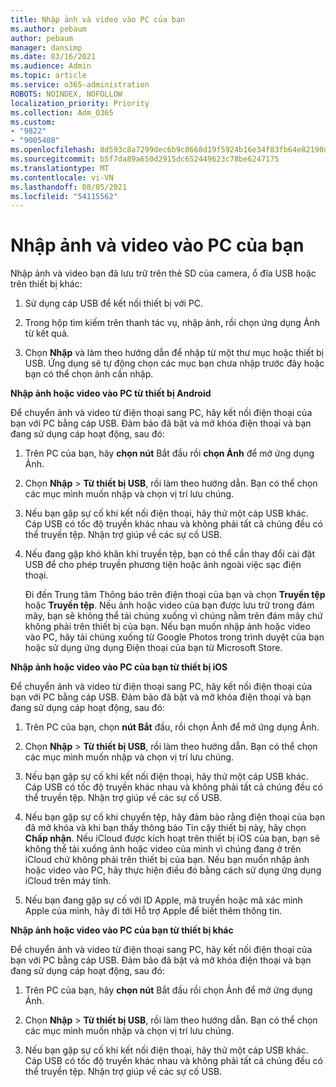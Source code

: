 ```yaml
---
title: Nhập ảnh và video vào PC của bạn
ms.author: pebaum
author: pebaum
manager: dansimp
ms.date: 03/16/2021
ms.audience: Admin
ms.topic: article
ms.service: o365-administration
ROBOTS: NOINDEX, NOFOLLOW
localization_priority: Priority
ms.collection: Adm_O365
ms.custom:
- "9822"
- "9005408"
ms.openlocfilehash: 8d593c8a7299dec6b9c8668d19f5924b16e34f83fb64e82190dcf4d2666fecb6
ms.sourcegitcommit: b5f7da89a650d2915dc652449623c78be6247175
ms.translationtype: MT
ms.contentlocale: vi-VN
ms.lasthandoff: 08/05/2021
ms.locfileid: "54115562"
---
```

# <a name="import-photos-and-videos-to-your-pc"></a>Nhập ảnh và video vào PC của bạn

Nhập ảnh và video bạn đã lưu trữ trên thẻ SD của camera, ổ đĩa USB hoặc trên thiết bị khác:

1. Sử dụng cáp USB để kết nối thiết bị với PC.

1. Trong hộp tìm kiếm trên thanh tác vụ, nhập ảnh, rồi chọn ứng dụng Ảnh từ kết quả.

1. Chọn **Nhập** và làm theo hướng dẫn để nhập từ một thư mục hoặc thiết bị USB. Ứng dụng sẽ tự động chọn các mục bạn chưa nhập trước đây hoặc bạn có thể chọn ảnh cần nhập.

**Nhập ảnh hoặc video vào PC từ thiết bị Android**

Để chuyển ảnh và video từ điện thoại sang PC, hãy kết nối điện thoại của bạn với PC bằng cáp USB. Đảm bảo đã bật và mở khóa điện thoại và bạn đang sử dụng cáp hoạt động, sau đó:

1. Trên PC của bạn, hãy **chọn nút** Bắt đầu rồi **chọn Ảnh** để mở ứng dụng Ảnh.

1. Chọn **Nhập**  >  **Từ thiết bị USB**, rồi làm theo hướng dẫn. Bạn có thể chọn các mục mình muốn nhập và chọn vị trí lưu chúng.

1. Nếu bạn gặp sự cố khi kết nối điện thoại, hãy thử một cáp USB khác. Cáp USB có tốc độ truyền khác nhau và không phải tất cả chúng đều có thể truyền tệp. Nhận trợ giúp về các sự cố USB.

1. Nếu đang gặp khó khăn khi truyền tệp, bạn có thể cần thay đổi cài đặt USB để cho phép truyền phương tiện hoặc ảnh ngoài việc sạc điện thoại. 

    Đi đến Trung tâm Thông báo trên điện thoại của bạn và chọn **Truyền tệp** hoặc **Truyền tệp**. Nếu ảnh hoặc video của bạn được lưu trữ trong đám mây, bạn sẽ không thể tải chúng xuống vì chúng nằm trên đám mây chứ không phải trên thiết bị của bạn. Nếu bạn muốn nhập ảnh hoặc video vào PC, hãy tải chúng xuống từ Google Photos trong trình duyệt của bạn hoặc sử dụng ứng dụng Điện thoại của bạn từ Microsoft Store.

**Nhập ảnh hoặc video vào PC của bạn từ thiết bị iOS**

Để chuyển ảnh và video từ điện thoại sang PC, hãy kết nối điện thoại của bạn với PC bằng cáp USB. Đảm bảo đã bật và mở khóa điện thoại và bạn đang sử dụng cáp hoạt động, sau đó:

1. Trên PC của bạn, chọn **nút Bắt** đầu, rồi chọn Ảnh để mở ứng dụng Ảnh.

1. Chọn **Nhập**  >  **Từ thiết bị USB**, rồi làm theo hướng dẫn. Bạn có thể chọn các mục mình muốn nhập và chọn vị trí lưu chúng.

1. Nếu bạn gặp sự cố khi kết nối điện thoại, hãy thử một cáp USB khác. Cáp USB có tốc độ truyền khác nhau và không phải tất cả chúng đều có thể truyền tệp. Nhận trợ giúp về các sự cố USB.

1. Nếu bạn gặp sự cố khi chuyển tệp, hãy đảm bảo  rằng điện thoại của bạn đã mở khóa và khi bạn thấy thông báo Tin cậy thiết bị này, hãy chọn **Chấp nhận**. Nếu iCloud được kích hoạt trên thiết bị iOS của bạn, bạn sẽ không thể tải xuống ảnh hoặc video của mình vì chúng đang ở trên iCloud chứ không phải trên thiết bị của bạn. Nếu bạn muốn nhập ảnh hoặc video vào PC, hãy thực hiện điều đó bằng cách sử dụng ứng dụng iCloud trên máy tính.

1. Nếu bạn đang gặp sự cố với ID Apple, mã truyền hoặc mã xác minh Apple của mình, hãy đi tới Hỗ trợ Apple để biết thêm thông tin.

**Nhập ảnh hoặc video vào PC của bạn từ thiết bị khác**

Để chuyển ảnh và video từ điện thoại sang PC, hãy kết nối điện thoại của bạn với PC bằng cáp USB. Đảm bảo đã bật và mở khóa điện thoại và bạn đang sử dụng cáp hoạt động, sau đó:

1. Trên PC của bạn, hãy **chọn nút** Bắt đầu rồi chọn Ảnh để mở ứng dụng Ảnh.

1. Chọn **Nhập**  >  **Từ thiết bị USB**, rồi làm theo hướng dẫn. Bạn có thể chọn các mục mình muốn nhập và chọn vị trí lưu chúng.

1. Nếu bạn gặp sự cố khi kết nối điện thoại, hãy thử một cáp USB khác. Cáp USB có tốc độ truyền khác nhau và không phải tất cả chúng đều có thể truyền tệp. Nhận trợ giúp về các sự cố USB.


